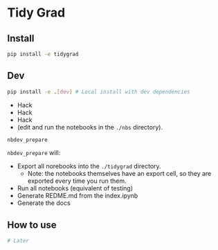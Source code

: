 Tidy Grad
================

<!-- WARNING: THIS FILE WAS AUTOGENERATED! DO NOT EDIT! -->

## Install

``` sh
pip install -e tidygrad
```

## Dev

``` sh
pip install -e .[dev] # Local install with dev dependencies
```

- Hack
- Hack
- Hack
- (edit and run the notebooks in the `./nbs` directory).

``` sh
nbdev_prepare
```

`nbdev_prepare` will:

- Export all norebooks into the `./tidygrad` directory.
  - Note: the notebooks themselves have an export cell, so they are
    exported every time you run them.
- Run all notebooks (equivalent of testing)
- Generate REDME.md from the index.ipynb
- Generate the docs

## How to use

``` python
# Later
```
